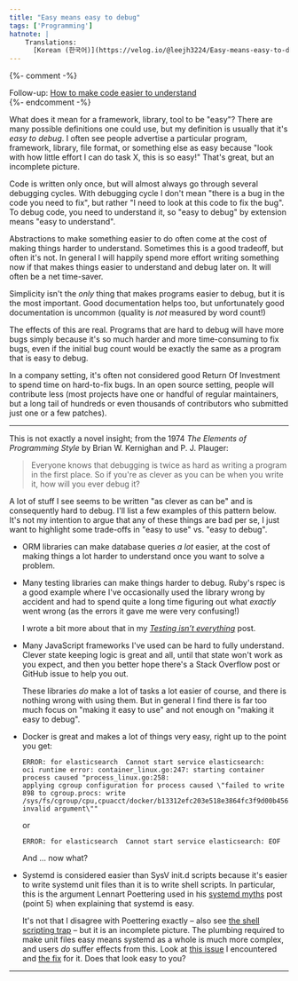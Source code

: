 ```yaml
---
title: "Easy means easy to debug"
tags: ['Programming']
hatnote: |
    Translations:
      [Korean (한국어)](https://velog.io/@leejh3224/Easy-means-easy-to-debug).
---
```


{%- comment -%}
<div class="hatnote">
Follow-up: <a href="/understandable.html">How to make code easier to understand</a>
</div>
{%- endcomment -%}

What does it mean for a framework, library, tool to be "easy"? There are many
possible definitions one could use, but my definition is usually that it's *easy
to debug*.
I often see people advertise a particular program, framework, library, file
format, or something else as easy because "look with how little effort I can do
task X, this is so easy!" That's great, but an incomplete picture.

Code is written only once, but will almost always go through several debugging
cycles. With debugging cycle I don't mean "there is a bug in the code you need
to fix", but rather "I need to look at this code to fix the bug". To debug code,
you need to understand it, so "easy to debug" by extension means "easy to
understand".

Abstractions to make something easier to do often come at the cost of making
things harder to understand. Sometimes this is a good tradeoff, but often it's
not. In general I will happily spend more effort writing something now if that
makes things easier to understand and debug later on. It will often be a net
time-saver.

Simplicity isn't the *only* thing that makes programs easier to debug, but it is
the most important. Good documentation helps too, but unfortunately good
documentation is uncommon (quality is *not* measured by word count!)

The effects of this are real. Programs that are hard to debug will have more
bugs simply because it's so much harder and more time-consuming to fix bugs,
even if the initial bug count would be exactly the same as a program that is
easy to debug.

In a company setting, it's often not considered good Return Of Investment to
spend time on hard-to-fix bugs. In an open source setting, people will
contribute less (most projects have one or handful of regular maintainers, but a
long tail of hundreds or even thousands of contributors who submitted just one
or a few patches).

---

This is not exactly a novel insight; from the 1974 *The Elements of Programming
Style* by Brian W. Kernighan and P. J. Plauger:

> Everyone knows that debugging is twice as hard as writing a program in
> the first place. So if you're as clever as you can be when you write it, how
> will you ever debug it?

A lot of stuff I see seems to be written "as clever as can be" and is
consequently hard to debug. I'll list a few examples of this pattern below. It's
not my intention to argue that any of these things are bad per se, I just want
to highlight some trade-offs in "easy to use" vs. "easy to debug".

- ORM libraries can make database queries *a lot* easier, at the cost of making
  things a lot harder to understand once you want to solve a problem.

- Many testing libraries can make things harder to debug. Ruby's rspec is a good
  example where I've occasionally used the library wrong by accident and had to
  spend quite a long time figuring out what *exactly* went wrong (as the errors
  it gave me were very confusing!)

  I wrote a bit more about that in my [*Testing isn’t everything*](/testing.html)
  post.

- Many JavaScript frameworks I've used can be hard to fully understand. Clever
  state keeping logic is great and all, until that state won't work as you
  expect, and then you better hope there's a Stack Overflow post or GitHub issue
  to help you out.

  These libraries *do* make a lot of tasks a lot easier of course, and there is
  nothing wrong with using them. But in general I find there is far too much
  focus on "making it easy to use" and not enough on "making it easy to debug".

- Docker is great and makes a lot of things very easy, right up to the point you
  get:

      ERROR: for elasticsearch  Cannot start service elasticsearch:
      oci runtime error: container_linux.go:247: starting container process caused "process_linux.go:258:
      applying cgroup configuration for process caused \"failed to write 898 to cgroup.procs: write
      /sys/fs/cgroup/cpu,cpuacct/docker/b13312efc203e518e3864fc3f9d00b4561168ebd4d9aad590cc56da610b8dd0e/cgroup.procs:
      invalid argument\""

  or

      ERROR: for elasticsearch  Cannot start service elasticsearch: EOF

  And ... now what?

- Systemd is considered easier than SysV init.d scripts because it's easier to
  write systemd unit files than it is to write shell scripts. In particular,
  this is the argument Lennart Poettering used in his [systemd
  myths](http://0pointer.de/blog/projects/the-biggest-myths.html) post (point
  5) when explaining that systemd is easy.

  It's not that I disagree with Poettering exactly – also see [the shell
  scripting trap](/shell-scripting-trap.html) – but it is an incomplete
  picture. The plumbing required to make unit files easy means systemd as a
  whole is much more complex, and users *do* suffer effects from this.
  Look at [this issue](https://unix.stackexchange.com/q/185495/33645) I
  encountered and [the
  fix](https://cgit.freedesktop.org/systemd/systemd/commit/?id=6e392c9c45643d106673c6643ac8bf4e65da13c1)
  for it. Does that look easy to you?

---

<!--
**Also see my follow-up: [How to make code easier to understand](/understandable.html)**
-->
